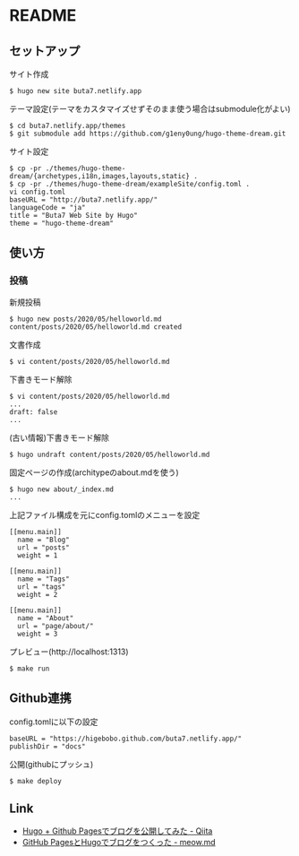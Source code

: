 # README

## セットアップ

サイト作成

    $ hugo new site buta7.netlify.app

テーマ設定(テーマをカスタマイズせずそのまま使う場合はsubmodule化がよい)

    $ cd buta7.netlify.app/themes
    $ git submodule add https://github.com/g1eny0ung/hugo-theme-dream.git

サイト設定

    $ cp -pr ./themes/hugo-theme-dream/{archetypes,i18n,images,layouts,static} .
    $ cp -pr ./themes/hugo-theme-dream/exampleSite/config.toml .
    vi config.toml
    baseURL = "http://buta7.netlify.app/"
    languageCode = "ja"
    title = "Buta7 Web Site by Hugo"
    theme = "hugo-theme-dream"

## 使い方

### 投稿

新規投稿

    $ hugo new posts/2020/05/helloworld.md
    content/posts/2020/05/helloworld.md created
    
文書作成

    $ vi content/posts/2020/05/helloworld.md
    
下書きモード解除

    $ vi content/posts/2020/05/helloworld.md
    ...
    draft: false
    ...
    
(古い情報)下書きモード解除

    $ hugo undraft content/posts/2020/05/helloworld.md

固定ページの作成(architypeのabout.mdを使う)

    $ hugo new about/_index.md
    ...
    
上記ファイル構成を元にconfig.tomlのメニューを設定

    [[menu.main]]
      name = "Blog"
      url = "posts"
      weight = 1
    
    [[menu.main]]
      name = "Tags"
      url = "tags"
      weight = 2
    
    [[menu.main]]
      name = "About"
      url = "page/about/"
      weight = 3

プレビュー(http://localhost:1313)

    $ make run

## Github連携

config.tomlに以下の設定

    baseURL = "https://higebobo.github.com/buta7.netlify.app/"
    publishDir = "docs"

公開(githubにプッシュ)

    $ make deploy

## Link

* [Hugo \+ Github Pagesでブログを公開してみた \- Qiita](https://qiita.com/eichann/items/4fe61b8b9bbafcfbe847)
* [GitHub PagesとHugoでブログをつくった \- meow\.md](https://uzimihsr.github.io/post/2019-08-07-create-blog-1/)
